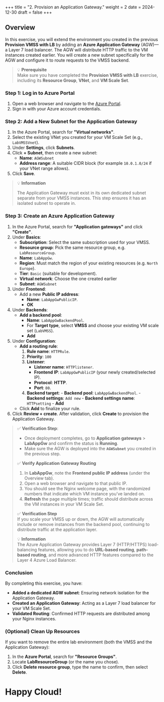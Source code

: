 +++
title = "2. Provision an Application Gateway."
weight = 2
date = 2024-12-30
draft = false
+++


## Overview
In this exercise, you will extend the environment you created in the previous **Provision VMSS with LB** by adding an **Azure Application Gateway** (AGW)—a Layer 7 load balancer. The AGW will distribute HTTP traffic to the VM instances created earlier. You will create a new subnet specifically for the AGW and configure it to route requests to the VMSS backend.

> 💡 **Prerequisite**  
> Make sure you have completed the **Provision VMSS with LB** exercise, including its **Resource Group**, **VNet**, and **VM Scale Set**.

### Step 1: Log in to Azure Portal
1. Open a web browser and navigate to the [Azure Portal](https://portal.azure.com/).
2. Sign in with your Azure account credentials.

### Step 2: Add a New Subnet for the Application Gateway
1. In the Azure Portal, search for **"Virtual networks"**.
2. Select the existing VNet you created for your VM Scale Set (e.g., `LabVMSSVnet`).
3. Under **Settings**, click **Subnets**.
4. Click **+ Subnet**, then create a new subnet:
   - **Name**: `AGWSubnet`  
   - **Address range**: A suitable CIDR block (for example `10.0.1.0/24` if your VNet range allows).
5. Click **Save**.

> 💡 **Information** 
> 
> The Application Gateway must exist in its own dedicated subnet separate from your VMSS instances. This step ensures it has an isolated subnet to operate in.

### Step 3: Create an Azure Application Gateway
1. In the Azure Portal, search for **"Application gateways"** and click **"Create"**.
2. Under **Basics**:
   - **Subscription**: Select the same subscription used for your VMSS.
   - **Resource group**: Pick the same resource group, e.g. `LabResourceGroup`.
   - **Name**: `LabAppGw`.
   - **Region**: Must match the region of your existing resources (e.g. `North Europe`).
   - **Tier**: `Basic` (suitable for development).
   - **Virtual network**: Choose the one created earlier
   - **Subnet**: `AGWSubnet`
3. Under **Frontend**:
   - Add a new **Public IP address**:
     - **Name**: `LabAppGwPublicIP`.
   	  - **OK**
4. Under **Backends**:
   - **Add a backend pool**:
     - **Name**: `LabAppGwBackendPool`.
     - For **Target type**, select **VMSS** and choose your existing VM scale set (`LabVMSS`).  
     - **Add**
5. Under **Configuration**:
   - **Add a routing rule**:
     1. **Rule name**: `HTTPRule`.
     2. **Priority**: `100`
	  3. **Listener**:
	        - **Listener name**: `HTTPlistener`.
	        - **Frontend IP**: `LabAppGwPublicIP` (your newly created/selected IP).
	        - **Protocol**: **HTTP**.
	        - **Port**: `80`.
     3. **Backend target**:
	        - **Backend pool**: `LabAppGwBackendPool`.
	        - **Backend settings**: `Add new`
	        	- **Backend settings name**: `HTTPsetting`
	        	- **Add**
   - Click **Add** to finalize your rule.
6. Click **Review + create**. After validation, click **Create** to provision the Application Gateway.

> ✅ **Verification Step**:
> 
> - Once deployment completes, go to **Application gateways** > **LabAppGw** and confirm the status is **Running**.  
> - Make sure the AGW is deployed into the **`AGWSubnet`** you created in the previous step.
> 
> ✅ **Verify Application Gateway Routing**
> 
> 1. In **LabAppGw**, note the **Frontend public IP address** (under the Overview tab).
> 2. Open a web browser and navigate to that public IP.
> 3. You should see the Nginx welcome page, with the randomized numbers that indicate which VM instance you’ve landed on.  
> 4. **Refresh** the page multiple times; traffic should distribute across the VM instances in your VM Scale Set.
> 
> ✅ **Verification Step**  
> If you scale your VMSS up or down, the AGW will automatically include or remove instances from the backend pool, continuing to distribute traffic at the application layer.
> 
> 💡 **Information**  
> The Azure Application Gateway provides Layer 7 (HTTP/HTTPS) load-balancing features, allowing you to do **URL-based routing**, **path-based routing**, and more advanced HTTP features compared to the Layer 4 Azure Load Balancer.

### Conclusion
By completing this exercise, you have:

- **Added a dedicated AGW subnet**: Ensuring network isolation for the Application Gateway.  
- **Created an Application Gateway**: Acting as a Layer 7 load balancer for your VM Scale Set.  
- **Validated Routing**: Confirmed HTTP requests are distributed among your Nginx instances.


### (Optional) Clean Up Resources
If you want to remove the entire lab environment (both the VMSS and the Application Gateway):

1. In the **Azure Portal**, search for **"Resource Groups"**.
2. Locate **LabResourceGroup** (or the name you chose).
3. Click **Delete resource group**, type the name to confirm, then select **Delete**.

# Happy Cloud!
